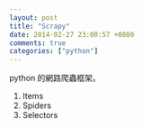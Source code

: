 ```yaml
---
layout: post
title: "Scrapy"
date: 2014-02-27 23:00:57 +0800
comments: true
categories: ["python"]
---
```


python 的網路爬蟲框架。  
1. Items
2. Spiders
3. Selectors



